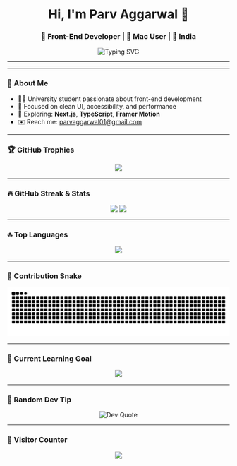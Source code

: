 <h1 align="center">Hi, I'm Parv Aggarwal 👋</h1>
<h3 align="center">🚀 Front-End Developer | 🌟 Mac User | 📍 India</h3>

<p align="center">
  <img src="https://readme-typing-svg.herokuapp.com?font=Fira+Code&duration=2500&pause=1000&color=00F7BF&center=true&vCenter=true&width=450&lines=Code+%3D+Creativity+%2B+Logic;I+build+web+interfaces+you'll+love;Always+learning+something+new!" alt="Typing SVG" />
</p>

---


---

### 🧠 About Me

- 🧑‍🎓 University student passionate about front-end development
- 🎯 Focused on clean UI, accessibility, and performance
- 🧪 Exploring: **Next.js**, **TypeScript**, **Framer Motion**
- ✉️ Reach me: [parvaggarwal01@gmail.com](mailto:parvaggarwal01@gmail.com)

---

### 🏆 GitHub Trophies

<p align="center">
  <img src="https://github-profile-trophy.vercel.app/?username=Parvaggarwal01&theme=radical&no-frame=true&margin-w=10" />
</p>

---

### 🔥 GitHub Streak & Stats

<p align="center">
  <img src="https://github-readme-streak-stats.herokuapp.com/?user=Parvaggarwal01&theme=github-dark-blue&hide_border=true" width="48%" />
  <img src="https://github-readme-stats.vercel.app/api?username=Parvaggarwal01&show_icons=true&theme=radical&hide_border=true" width="48%" />
</p>

---

### 🔝 Top Languages

<p align="center">
  <img src="https://github-readme-stats.vercel.app/api/top-langs/?username=Parvaggarwal01&layout=compact&theme=github_dark&hide_border=true" />
</p>

---

### 🐍 Contribution Snake

<p align="center">
  <img src="https://raw.githubusercontent.com/Parvaggarwal01/Parvaggarwal01/output/github-contribution-grid-snake.svg" alt="Snake animation" />
</p>

---

### 🎯 Current Learning Goal

<p align="center">
  <img src="https://img.shields.io/badge/Learning-Next.js-blue?style=for-the-badge&logo=next.js" />
</p>

---

### 💬 Random Dev Tip

<p align="center">
  <img src="https://quotes-github-readme.vercel.app/api?type=horizontal&theme=dark" alt="Dev Quote" />
</p>

---

### 👥 Visitor Counter

<p align="center">
  <img src="https://profile-counter.glitch.me/Parvaggarwal01/count.svg" />
</p>
